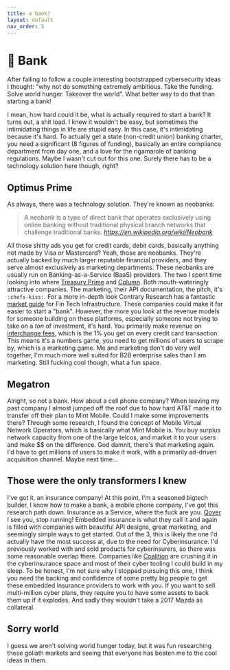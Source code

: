 ```yaml
---
title: a bank?
layout: default
nav_order: 5
---
```


# 🤑 Bank

After failing to follow a couple interesting bootstrapped cybersecurity ideas I thought: "why not do something extremely ambitious. Take the funding. Solve world hunger. Takeover the world". What better way to do that than starting a bank!

I mean, how hard could it be, what is actually required to start a bank? It turns out, a shit load. I knew it wouldn't be easy, but sometimes the intimidating things in life are stupid easy. In this case, it's intimidating because it's hard. To actually get a state (non-credit union) banking charter, you need a significant (8 figures of funding), basically an entire compliance department from day one, and a love for the rigamarole of banking regulations. Maybe I wasn't cut out for this one. Surely there has to be a technology solution here though, right?

## Optimus Prime

As always, there was a technology solution. They're known as neobanks:

> A neobank is a type of direct bank that operates exclusively using online banking without traditional physical branch networks that challenge traditional banks.
> _https://en.wikipedia.org/wiki/Neobank_

All those shitty ads you get for credit cards, debit cards, basically anything not made by Visa or Mastercard? Yeah, those are neobanks. They're actually backed by much larger reputable financial providers, and they serve almost exclusively as marketing departments. These neobanks are usually run on Banking-as-a-Service (BaaS) providers.
The two I spent time looking into where [Treasury Prime](https://www.treasuryprime.com/) and [Column](https://column.com/). Both mouth-wateringly attractive companies. The marketing, their API documentation, the pitch, it's `:chefs-kiss:`. For a more in-depth look Contrary Research has a fantastic [market guide](https://research.contrary.com/reports/living-landscape-fintech-infrastructure) for Fin Tech Infrastructure. These companies could make it far easier to start a "bank". However, the more you look at the revenue models for someone building on these platforms, especially someone not trying to take on a _ton_ of investment, it's hard. You primarily make revenue on [interchange fees](https://www.treasuryprime.com/blog/fintech-interchange), which is the 1% you get on every credit card transaction. This means it's a numbers game, you need to get millions of users to scrape by, which is a marketing game. Me and marketing don't do very well together, I'm much more well suited for B2B enterprise sales than I am marketing. Still fucking cool though, what a fun space.

## Megatron

Alright, so not a bank. How about a cell phone company? When leaving my past company I almost jumped off the roof due to how hard AT&T made it to transfer off their plan to Mint Mobile. Could I make some improvements there? Through some research, I found the concept of Mobile Virtual Network Operators, which is basically what Mint Mobile is. You buy surplus network capacity from one of the large telcos, and market it to your users and make $$ on the difference. God damnit, there's that marketing again. I'd have to get millions of users to make it work, with a primarily ad-driven acquisition channel. Maybe next time...

## Those were the only transformers I knew

I've got it, an insurance company! At this point, I'm a seasoned bigtech builder, I know how to make a bank, a mobile phone company, I've got this research path down. Insurance as a Service, where the fuck are you. [Qover](https://www.qover.com/) I see you, stop running! Embedded insurance is what they call it and again is filled with companies with beautiful API designs, great marketing, and seemingly simple ways to get started. Out of the 3, this is likely the one I'd actually have the most success at, due to the need for Cyberinsurance. I'd previously worked with and sold products for cyberinsurers, so there was some reasonable overlap there. Companies like [Coalition](https://www.coalitioninc.com/) are crushing it in the cyberinsurance space and most of their cyber tooling I could build in my sleep. To be honest, I'm not sure why I stopped pursuing this one, I think you need the backing and confidence of some pretty big people to get these embedded insurance providers to work with you. If you want to sell multi-million cyber plans, they require you to have some assets to back them up if it explodes. And sadly they wouldn't take a 2017 Mazda as collateral.

## Sorry world

I guess we aren't solving world hunger today, but it was fun researching these goliath markets and seeing that everyone has beaten me to the cool ideas in them.

